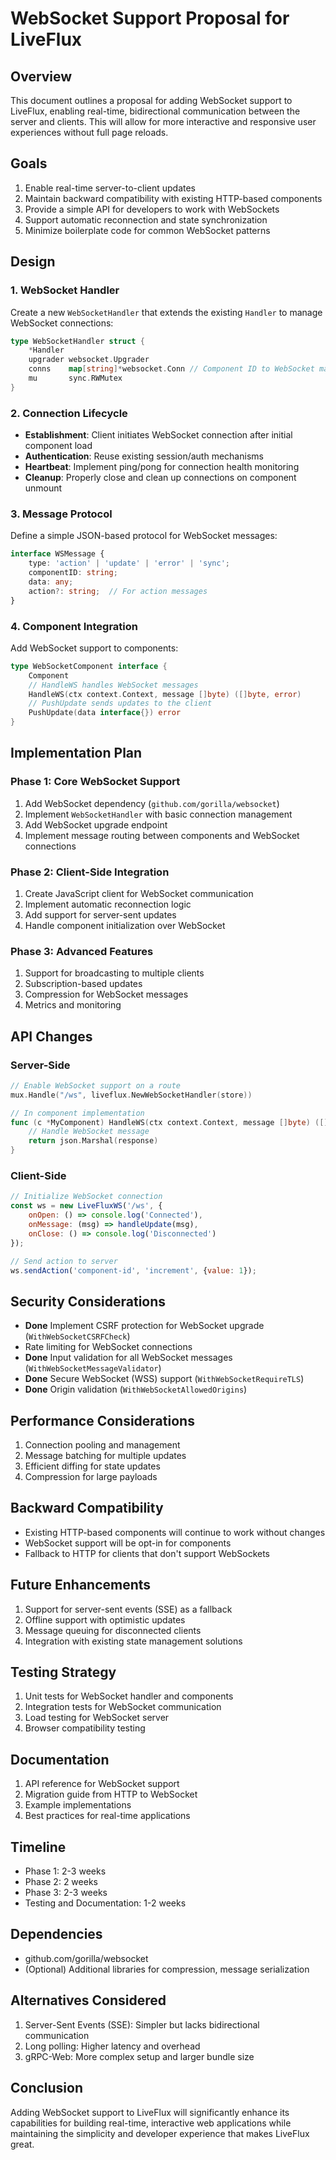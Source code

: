 # WebSocket Support Proposal for LiveFlux

## Overview
This document outlines a proposal for adding WebSocket support to LiveFlux, enabling real-time, bidirectional communication between the server and clients. This will allow for more interactive and responsive user experiences without full page reloads.

## Goals
1. Enable real-time server-to-client updates
2. Maintain backward compatibility with existing HTTP-based components
3. Provide a simple API for developers to work with WebSockets
4. Support automatic reconnection and state synchronization
5. Minimize boilerplate code for common WebSocket patterns

## Design

### 1. WebSocket Handler
Create a new `WebSocketHandler` that extends the existing `Handler` to manage WebSocket connections:

```go
type WebSocketHandler struct {
    *Handler
    upgrader websocket.Upgrader
    conns    map[string]*websocket.Conn // Component ID to WebSocket mapping
    mu       sync.RWMutex
}
```

### 2. Connection Lifecycle
- **Establishment**: Client initiates WebSocket connection after initial component load
- **Authentication**: Reuse existing session/auth mechanisms
- **Heartbeat**: Implement ping/pong for connection health monitoring
- **Cleanup**: Properly close and clean up connections on component unmount

### 3. Message Protocol
Define a simple JSON-based protocol for WebSocket messages:

```typescript
interface WSMessage {
    type: 'action' | 'update' | 'error' | 'sync';
    componentID: string;
    data: any;
    action?: string;  // For action messages
}
```

### 4. Component Integration
Add WebSocket support to components:

```go
type WebSocketComponent interface {
    Component
    // HandleWS handles WebSocket messages
    HandleWS(ctx context.Context, message []byte) ([]byte, error)
    // PushUpdate sends updates to the client
    PushUpdate(data interface{}) error
}
```

## Implementation Plan

### Phase 1: Core WebSocket Support
1. Add WebSocket dependency (`github.com/gorilla/websocket`)
2. Implement `WebSocketHandler` with basic connection management
3. Add WebSocket upgrade endpoint
4. Implement message routing between components and WebSocket connections

### Phase 2: Client-Side Integration
1. Create JavaScript client for WebSocket communication
2. Implement automatic reconnection logic
3. Add support for server-sent updates
4. Handle component initialization over WebSocket

### Phase 3: Advanced Features
1. Support for broadcasting to multiple clients
2. Subscription-based updates
3. Compression for WebSocket messages
4. Metrics and monitoring

## API Changes

### Server-Side
```go
// Enable WebSocket support on a route
mux.Handle("/ws", liveflux.NewWebSocketHandler(store))

// In component implementation
func (c *MyComponent) HandleWS(ctx context.Context, message []byte) ([]byte, error) {
    // Handle WebSocket message
    return json.Marshal(response)
}
```

### Client-Side
```javascript
// Initialize WebSocket connection
const ws = new LiveFluxWS('/ws', {
    onOpen: () => console.log('Connected'),
    onMessage: (msg) => handleUpdate(msg),
    onClose: () => console.log('Disconnected')
});

// Send action to server
ws.sendAction('component-id', 'increment', {value: 1});
```

## Security Considerations
- **Done** Implement CSRF protection for WebSocket upgrade (`WithWebSocketCSRFCheck`)
- Rate limiting for WebSocket connections
- **Done** Input validation for all WebSocket messages (`WithWebSocketMessageValidator`)
- **Done** Secure WebSocket (WSS) support (`WithWebSocketRequireTLS`)
- **Done** Origin validation (`WithWebSocketAllowedOrigins`)

## Performance Considerations
1. Connection pooling and management
2. Message batching for multiple updates
3. Efficient diffing for state updates
4. Compression for large payloads

## Backward Compatibility
- Existing HTTP-based components will continue to work without changes
- WebSocket support will be opt-in for components
- Fallback to HTTP for clients that don't support WebSockets

## Future Enhancements
1. Support for server-sent events (SSE) as a fallback
2. Offline support with optimistic updates
3. Message queuing for disconnected clients
4. Integration with existing state management solutions

## Testing Strategy
1. Unit tests for WebSocket handler and components
2. Integration tests for WebSocket communication
3. Load testing for WebSocket server
4. Browser compatibility testing

## Documentation
1. API reference for WebSocket support
2. Migration guide from HTTP to WebSocket
3. Example implementations
4. Best practices for real-time applications

## Timeline
- Phase 1: 2-3 weeks
- Phase 2: 2 weeks
- Phase 3: 2-3 weeks
- Testing and Documentation: 1-2 weeks

## Dependencies
- github.com/gorilla/websocket
- (Optional) Additional libraries for compression, message serialization

## Alternatives Considered
1. Server-Sent Events (SSE): Simpler but lacks bidirectional communication
2. Long polling: Higher latency and overhead
3. gRPC-Web: More complex setup and larger bundle size

## Conclusion
Adding WebSocket support to LiveFlux will significantly enhance its capabilities for building real-time, interactive web applications while maintaining the simplicity and developer experience that makes LiveFlux great.
